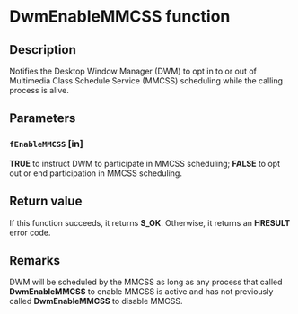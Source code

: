 # DwmEnableMMCSS function

## Description

Notifies the Desktop Window Manager (DWM) to opt in to or out of Multimedia Class Schedule Service (MMCSS) scheduling while the calling process is alive.

## Parameters

### `fEnableMMCSS` [in]

**TRUE** to instruct DWM to participate in MMCSS scheduling; **FALSE** to opt out or end participation in MMCSS scheduling.

## Return value

If this function succeeds, it returns **S_OK**. Otherwise, it returns an **HRESULT** error code.

## Remarks

DWM will be scheduled by the MMCSS as long as any process that called **DwmEnableMMCSS** to enable MMCSS is active and has not previously called **DwmEnableMMCSS** to disable MMCSS.